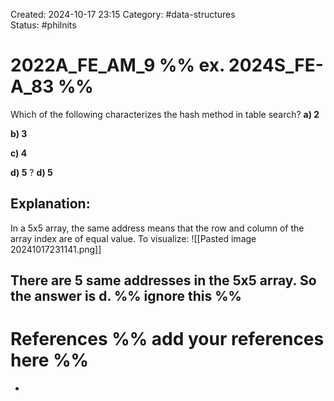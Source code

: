 Created: 2024-10-17 23:15
Category: #data-structures  
Status: #philnits


# 2022A_FE_AM_9 %% ex. 2024S_FE-A_83 %%

Which of the following characterizes the hash method in table search?
**a) 2**

**b) 3**

**c) 4**

**d) 5**
? 
**d) 5**
## **Explanation:**
In a 5x5 array, the same address means that the row and column of the array index are of equal value. To visualize:
![[Pasted image 20241017231141.png]]


 There are 5 same addresses in the 5x5 array. So the answer is **d**.
%% ignore this %%
---









# References %% add your references here %%
- 